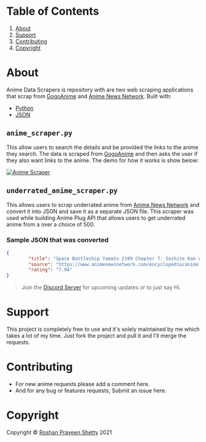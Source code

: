 # Table of Contents
1. [About](https://github.com/RoshanPShetty/Anime-Data-Scraper/blob/master/README.md#about)
2. [Support](https://github.com/RoshanPShetty/Anime-Data-Scraper/blob/master/README.md#support)
3. [Contributing](https://github.com/RoshanPShetty/Anime-Data-Scraper/blob/master/README.md#contributing)
4. [Copyright](https://github.com/RoshanPShetty/Anime-Data-Scraper/blob/master/README.md#Copyright)

# About
Anime Data Scrapers is repository with are two web scraping applications that scrap from [GogoAnime](http://gogoanime.io/) and [Anime News Network](https://www.animenewsnetwork.com/). Built with:

* [Python](https://www.python.org/)
* [JSON](https://www.json.org/json-en.html) 


## ```anime_scraper.py```
This allow users to search the details and be provided the links to the anime they search. The data is scraped from [GogoAnime](http://gogoanime.io/) and then asks the user if they also want links to the anime. The demo for how it works is show below:

[![Anime Scraper](https://res.cloudinary.com/marcomontalbano/image/upload/v1617791426/video_to_markdown/images/google-drive--1Gbn4DCdHzodJc38BZDj719bg0wdVAQIy-c05b58ac6eb4c4700831b2b3070cd403.jpg)](https://drive.google.com/file/d/1Gbn4DCdHzodJc38BZDj719bg0wdVAQIy/view?usp=sharing "Anime Scraper")

## ```underrated_anime_scraper.py```
This allows users to scrap underrated anime from  [Anime News Network](https://www.animenewsnetwork.com/) and convert it into JSON and save it as a separate JSON file. This scraper was used while building Anime Plug API that allows users to get underrated anime from a over a choice of 500.

### Sample JSON that was converted

```json
{
        "title": "Space Battleship Yamato 2199 Chapter 7: Soshite Kan wa Iku (movie)",
        "source": "https://www.animenewsnetwork.com/encyclopedia/anime.php?id=15552",
        "rating": "7.94"
}
```

>Join the [Discord Server](https://discord.gg/CJ34vpzU) for upcoming updates or to just say Hi. 

# Support
This project is completely free to use and it's solely maintained by me which takes a lot of my time. Just fork the project and pull it and I'll merge the requests.

# Contributing
* For new anime requests please add a comment here.
* And for any bug or features requests, Submit an issue here.

# Copyright
Copyright © [Roshan Praveen Shetty](https://roshanpshetty.github.io/) 2021
